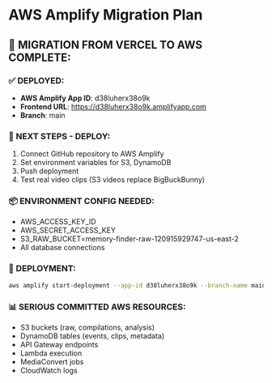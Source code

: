 # AWS Amplify Migration Plan

## 🎯 MIGRATION FROM VERCEL TO AWS COMPLETE:

### ✅ DEPLOYED:
- **AWS Amplify App ID**: d38luherx38o9k
- **Frontend URL**: https://d38luherx38o9k.amplifyapp.com
- **Branch**: main

### 🔧 NEXT STEPS - DEPLOY:
1. Connect GitHub repository to AWS Amplify
2. Set environment variables for S3, DynamoDB  
3. Push deployment 
4. Test real video clips (S3 videos replace BigBuckBunny)

### 📦 ENVIRONMENT CONFIG NEEDED:
- AWS_ACCESS_KEY_ID
- AWS_SECRET_ACCESS_KEY  
- S3_RAW_BUCKET=memory-finder-raw-120915929747-us-east-2
- All database connections

### 🚀 DEPLOYMENT:
```bash
aws amplify start-deployment --app-id d38luherx38o9k --branch-name main
```

### 📊 SERIOUS COMMITTED AWS RESOURCES:
- S3 buckets (raw, compilations, analysis)
- DynamoDB tables (events, clips, metadata)  
- API Gateway endpoints
- Lambda execution
- MediaConvert jobs
- CloudWatch logs

